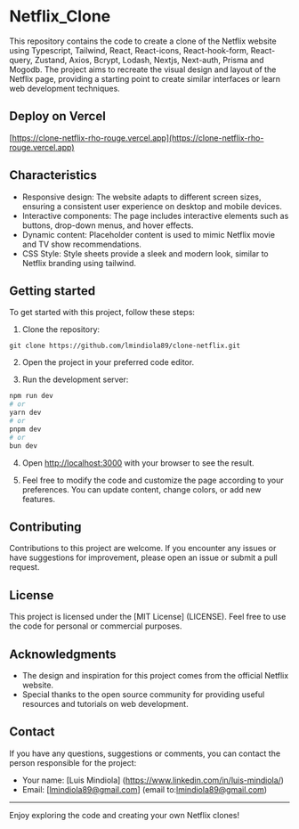 # Netflix_Clone

This repository contains the code to create a clone of the Netflix website using Typescript, Tailwind, React, React-icons, React-hook-form, React-query, Zustand, Axios, Bcrypt, Lodash, Nextjs, Next-auth, Prisma and Mogodb. The project aims to recreate the visual design and layout of the Netflix page, providing a starting point to create similar interfaces or learn web development techniques.

## Deploy on Vercel

[https://clone-netflix-rho-rouge.vercel.app](https://clone-netflix-rho-rouge.vercel.app)

## Characteristics

- Responsive design: The website adapts to different screen sizes, ensuring a consistent user experience on desktop and mobile devices.
- Interactive components: The page includes interactive elements such as buttons, drop-down menus, and hover effects.
- Dynamic content: Placeholder content is used to mimic Netflix movie and TV show recommendations.
- CSS Style: Style sheets provide a sleek and modern look, similar to Netflix branding using tailwind.

## Getting started

To get started with this project, follow these steps:

1. Clone the repository:

```
git clone https://github.com/lmindiola89/clone-netflix.git
```

2. Open the project in your preferred code editor.

3. Run the development server:

```bash
npm run dev
# or
yarn dev
# or
pnpm dev
# or
bun dev
```

4. Open [http://localhost:3000](http://localhost:3000) with your browser to see the result.

5. Feel free to modify the code and customize the page according to your preferences. You can update content, change colors, or add new features.

## Contributing

Contributions to this project are welcome. If you encounter any issues or have suggestions for improvement, please open an issue or submit a pull request.

## License

This project is licensed under the [MIT License] (LICENSE). Feel free to use the code for personal or commercial purposes.

## Acknowledgments

- The design and inspiration for this project comes from the official Netflix website.
- Special thanks to the open source community for providing useful resources and tutorials on web development.

## Contact

If you have any questions, suggestions or comments, you can contact the person responsible for the project:

- Your name: [Luis Mindiola] (https://www.linkedin.com/in/luis-mindiola/)
- Email: [lmindiola89@gmail.com] (email to:lmindiola89@gmail.com)

---

Enjoy exploring the code and creating your own Netflix clones!
